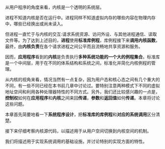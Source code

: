 从用户程序的角度来看，内核是一个透明的系统层。

进程不知道内核是否在运行中。进程同样不知道虚拟内存的哪些内容在物理内存中，哪些已经换出或尚未读入。

但进程一直忙于与内核的交互:请求系统资源、访问外设、与其他进程通信、读取文件等。为了达到上述目的，**进程**使用**标准库例程**，库例程接下来**调用内核函数**，最终，由**内核负责**在各个请求进程之间公平而且流畅地共享资源和服务。

因而，**应用程序**看到的**内核**是负责执行**多种系统功能的一个大的例程集合**。标准库是一个中间层，用于在不同的体系结构和系统之间，标准化并简化内核例程的管理。

从内核的视角来看，情况当然有一点复杂，因为用户态和核心态之间有几个重大的不同，有一些不同已经在本书前几章中讨论过。要特别注意两种模式下不同的虚拟地址空间和利用各种处理器特性的不同方式。另外，我们还比较感兴趣的一点是，**控制权**如何在**应用程序**和**内核**之间来回**传递**，**参数**和**返回值**如何**传递**。本章将讨论这些问题。

本章首先简要地看一下**系统程序设计**，把**标准库的库例程**和**对应的系统调用**区分清楚。

接下来仔细考察内核源代码，以描述用于从用户空间切换到内核空间的机制。

我们将描述用于实现系统调用的基础设施，并讨论特别的实现方面的特性。